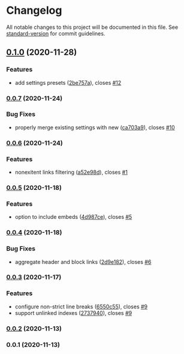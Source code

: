 # Changelog

All notable changes to this project will be documented in this file. See [standard-version](https://github.com/conventional-changelog/standard-version) for commit guidelines.

## [0.1.0](https://github.com/aviskase/obsidian-link-indexer/compare/0.0.7...0.1.0) (2020-11-28)


### Features

* add settings presets ([2be757a](https://github.com/aviskase/obsidian-link-indexer/commit/2be757ad73cf67dc67f5b9040ff88ded770dbf40)), closes [#12](https://github.com/aviskase/obsidian-link-indexer/issues/12)

### [0.0.7](https://github.com/aviskase/obsidian-link-indexer/compare/0.0.6...0.0.7) (2020-11-24)


### Bug Fixes

* properly merge existing settings with new ([ca703a9](https://github.com/aviskase/obsidian-link-indexer/commit/ca703a9cc3a8384ee32f243339f67ec52a619491)), closes [#10](https://github.com/aviskase/obsidian-link-indexer/issues/10)

### [0.0.6](https://github.com/aviskase/obsidian-link-indexer/compare/0.0.5...0.0.6) (2020-11-24)


### Features

* nonexitent links filtering ([a52e98d](https://github.com/aviskase/obsidian-link-indexer/commit/a52e98db91b5ac0f8080c234a041446e4f1a9995)), closes [#1](https://github.com/aviskase/obsidian-link-indexer/issues/1)

### [0.0.5](https://github.com/aviskase/obsidian-link-indexer/compare/0.0.4...0.0.5) (2020-11-18)


### Features

* option to include embeds ([4d987ce](https://github.com/aviskase/obsidian-link-indexer/commit/4d987cebf83243e3a78f8e01edc8c2d9ebb4d251)), closes [#5](https://github.com/aviskase/obsidian-link-indexer/issues/5)

### [0.0.4](https://github.com/aviskase/obsidian-link-indexer/compare/0.0.3...0.0.4) (2020-11-18)


### Bug Fixes

* aggregate header and block links ([2d9e182](https://github.com/aviskase/obsidian-link-indexer/commit/2d9e18211e3089499d64d98df7c8df7c38c9ebf2)), closes [#6](https://github.com/aviskase/obsidian-link-indexer/issues/6)

### [0.0.3](https://github.com/aviskase/obsidian-link-indexer/compare/0.0.2...0.0.3) (2020-11-17)


### Features

* configure non-strict line breaks ([6550c55](https://github.com/aviskase/obsidian-link-indexer/commit/6550c5597421904221ee0b9b1d42500b8ef502b8)), closes [#9](https://github.com/aviskase/obsidian-link-indexer/issues/9)
* support unlinked indexes ([2737940](https://github.com/aviskase/obsidian-link-indexer/commit/2737940a36b1d9d9d1b1b390a2008ee5eaad8b02)), closes [#9](https://github.com/aviskase/obsidian-link-indexer/issues/9)

### [0.0.2](https://github.com/aviskase/obsidian-link-indexer/compare/v0.0.1...v0.0.2) (2020-11-13)

### 0.0.1 (2020-11-13)
